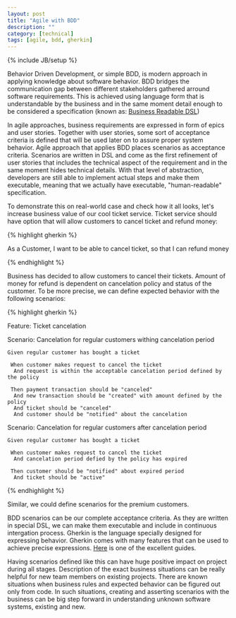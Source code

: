 ```yaml
---
layout: post
title: "Agile with BDD"
description: ""
category: [technical]
tags: [agile, bdd, gherkin]
---
```

{% include JB/setup %}

Behavior Driven Development, or simple BDD, is modern approach in applying knowledge about software behavior. BDD bridges the communication gap between different stakeholders gathered arround software requirements. This is achieved using language form that is understandable by the business and in the same moment detail enough to be considered a specification (known as: [Business Readable DSL](http://martinfowler.com/bliki/BusinessReadableDSL.html))

In agile approaches, business requirements are expressed in form of epics and user stories. Together with user stories, some sort of acceptance criteria is defined that will be used later on to assure proper system behavior. Agile approach that applies BDD places scenarios as acceptance criteria. Scenarios are written in DSL and come as the first refinement of user stories that includes the technical aspect of the requirement and in the same moment hides technical details. With that level of abstraction, developers are still able to implement actual steps and make them executable, meaning that we actually have executable, "human-readable" specification.

To demonstrate this on real-world case and check how it all looks, let's increase business value of our cool ticket service. Ticket service should have option that will allow customers to cancel ticket and refund money:

{% highlight gherkin %}

  As a Customer, I want to be able to cancel ticket, so that I can refund money
	
{% endhighlight %}

Business has decided to allow customers to cancel their tickets. Amount of money for refund is dependent on cancelation policy and status of the customer. To be more precise, we can define expected behavior with the following scenarios:

{% highlight gherkin %}

Feature: Ticket cancelation

Scenario: Cancelation for regular customers withing cancelation period

    Given regular customer has bought a ticket

     When customer makes request to cancel the ticket
      And request is within the acceptable cancelation period defined by the policy

     Then payment transaction should be "canceled"
      And new transaction should be "created" with amount defined by the policy
      And ticket should be "canceled"
      And customer should be "notified" about the cancelation


Scenario: Cancelation for regular customers after cancelation period

    Given regular customer has bought a ticket

     When customer makes request to cancel the ticket
      And cancelation period defied by the policy has expired
	
     Then customer should be "notified" about expired period
      And ticket should be "active"

{% endhighlight %}

Similar, we could define scenarios for the premium customers.

BDD scenarios can be our complete acceptance criteria. As they are written in special DSL, we can make them executable and include in continuous intergation process. Gherkin is the language specially designed for expressing behavior. Gherkin comes with many features that can be used to achieve precise expressions. [Here](https://cucumber.io/docs/reference) is one of the excellent guides.

Having scenarios defined like this can have huge positive impact on project during all stages. Description of the exact business situations can be really helpful for new team members on existing projects. There are known situations when business rules and expected behavior can be figured out only from code. In such situations, creating and asserting scenarios with the business can be big step forward in understanding unknown software systems, existing and new.
